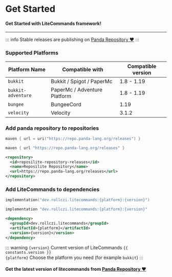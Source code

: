 <script setup>
    import constants from '../../components/Constants';
</script>

# Get Started
#### Get Started with LiteCommands framework!
---

::: info
Stable releases are publishing on [Panda Repository ❤](https://repo.panda-lang.org/#/releases/dev/rollczi/litecommands)
:::

### Supported Platforms

| Platform Name      | Compatible with              | Compatible version |
|--------------------|------------------------------|--------------------|
| `bukkit`           | Bukkit / Spigot / PaperMc    | 1.8 - 1.19         |
| `bukkit-adventure` | PaperMc / Adventure Platform | 1.8 - 1.19         |
| `bungee`           | BungeeCord                   | 1.19               |
| `velocity`         | Velocity                     | 3.1.2              |

### Add panda repository to repositories

```kotlin [repository:Gradle Kotlin]
maven { url = uri("https://repo.panda-lang.org/releases") }
```

```groovy [repository:Gradle Groovy]
maven { url "https://repo.panda-lang.org/releases" }
```

```xml [repository:Maven]
<repository>
  <id>reposilite-repository-releases</id>
  <name>Reposilite Repository</name>
  <url>https://repo.panda-lang.org/releases</url>
</repository>
```

### Add LiteCommands to dependencies

```kotlin [dependency:Gradle Kotlin]
implementation("dev.rollczi.litecommands:{platform}:{version}")
```

```groovy [dependency:Gradle Groovy]
implementation "dev.rollczi.litecommands:{platform}:{version}"
```

```xml [dependency:Maven]
<dependency>
  <groupId>dev.rollczi.litecommands</groupId>
  <artifactId>{platform}</artifactId>
  <version>{version}</version>
</dependency>
```

::: warning
`{version}` Current version of LiteCommands `{{ constants.version }}`  
`{platform}` Choose the platform you need (for example `bukkit`)
:::

#### Get the latest version of litecommands from [Panda Repository ❤](https://repo.panda-lang.org/#/releases/dev/rollczi/litecommands)